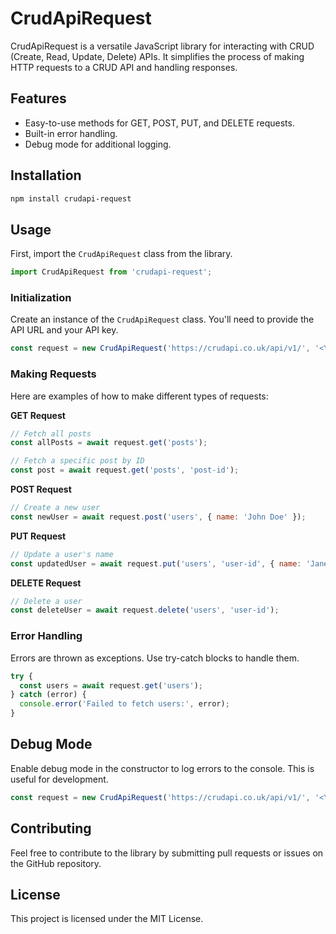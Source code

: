 
# CrudApiRequest

CrudApiRequest is a versatile JavaScript library for interacting with CRUD (Create, Read, Update, Delete) APIs. It simplifies the process of making HTTP requests to a CRUD API and handling responses.

## Features

- Easy-to-use methods for GET, POST, PUT, and DELETE requests.
- Built-in error handling.
- Debug mode for additional logging.

## Installation

```bash
npm install crudapi-request
```

## Usage

First, import the `CrudApiRequest` class from the library.

```javascript
import CrudApiRequest from 'crudapi-request';
```

### Initialization

Create an instance of the `CrudApiRequest` class. You'll need to provide the API URL and your API key.

```javascript
const request = new CrudApiRequest('https://crudapi.co.uk/api/v1/', '<Your-API-Key>', true);
```

### Making Requests

Here are examples of how to make different types of requests:

**GET Request**

```javascript
// Fetch all posts
const allPosts = await request.get('posts');

// Fetch a specific post by ID
const post = await request.get('posts', 'post-id');
```

**POST Request**

```javascript
// Create a new user
const newUser = await request.post('users', { name: 'John Doe' });
```

**PUT Request**

```javascript
// Update a user's name
const updatedUser = await request.put('users', 'user-id', { name: 'Jane Doe' });
```

**DELETE Request**

```javascript
// Delete a user
const deleteUser = await request.delete('users', 'user-id');
```

### Error Handling

Errors are thrown as exceptions. Use try-catch blocks to handle them.

```javascript
try {
  const users = await request.get('users');
} catch (error) {
  console.error('Failed to fetch users:', error);
}
```

## Debug Mode

Enable debug mode in the constructor to log errors to the console. This is useful for development.

```javascript
const request = new CrudApiRequest('https://crudapi.co.uk/api/v1/', '<Your-API-Key>', true);
```

## Contributing

Feel free to contribute to the library by submitting pull requests or issues on the GitHub repository.

## License

This project is licensed under the MIT License.
